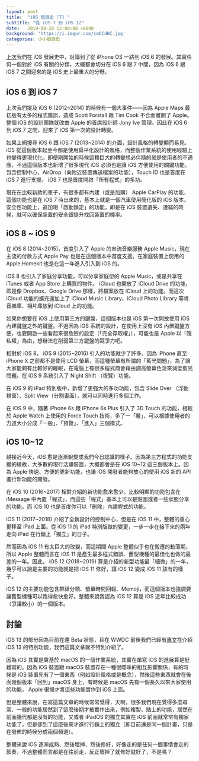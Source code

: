 ```yaml
---
layout: post
title:  "iOS 發展史（下）"
subtitle: "從 iOS 7 到 iOS 12"
date:   2019-08-28 12:00:00 +0800
background: 'https://i.imgur.com/cmOCdHI.jpg'
categories: 小小發展史
---
```

[上次]({{site.url}}{{site.baseurl}}/posts/2019/iPhoneOS-to-iOS6.html)我們在 iOS 發展史中，討論到了從 iPhone OS 一路到 iOS 6 的發展。其實任何一個對於 iOS 有關的分類，大概都會切分在 iOS 6 跟 7 中間，因為 iOS 6 跟 iOS 7 之間迎來的是 iOS 史上最重大的分野。

## iOS 6 到 iOS 7

上次我們提及 iOS 6 (2012~2014) 的時候有一個大事件——因為 Apple Maps 最初版有太多的程式錯誤，造成 Scott Forstall 跟 Tim Cook 不合而離開了 Apple。整個 iOS 的設計團隊就改由 Apple 的首席設計師 Jony Ive 管理。因此在 iOS 6 到 iOS 7 之間，迎來了 iOS 第一次的設計轉變。

如果上網搜尋 iOS 6 跟 iOS 7 (2013~2014) 的介面，設計風格的轉變顯而易見。 iOS 從這個版本起至今都是使用扁平化設計的風格，而整個作業系統的使用經驗上也變得更現代化。即便剛開始的時候這種巨大的轉變想必伴隨的就是使用者的不適應，不過這個版本也新增了很多現代 iOS 必須也是讓 iOS 方便使用的關鍵功能。包含控制中心、AirDrop（向附近裝置傳送檔案的功能），Touch ID 也是首度在 iOS 7 進行支援。 iOS 7 也是首度開啟「所有程式」的多功。

現在在比較新款的車子，有很多都有內建（或是加購） Apple CarPlay 的功能，這個功能也是在 iOS 7 時出來的，基本上就是一個汽車使用簡化版的 iOS 版本。安全性功能上，追加喝「啟動鎖定」的功能，即是在 iOS 裝置遺失、遭竊的時候，就可以確保裝置的安全跟提升找回裝置的機率。

## iOS 8 ~ iOS 9

在 iOS 8 (2014~2015)，首度引入了 Apple 的串流音樂服務 Apple Music，現在主流的付款方式 Apple Pay 也是在這個版本中首度支援。在家庭裝置上使用的 Apple Homekit 也是在這一年進入引入到 iOS 的。

iOS 8 也引入了家庭分享功能，可以分享家庭型的 Apple Music，或是共享在 iTunes 或者 App Store 上購買的物件。 iCloud 也開放了 iCloud Drive 的功能，即是像 Dropbox、Google Drive 那樣，將檔案放在 iCloud 上的功能。而這次 iCloud 功能的擴充還加上了 iCloud Music Library、iCloud Photo Library 等將音樂庫、相片庫放到 iCloud 上的功能。

如果你想要在 iOS 上使用第三方的鍵盤，這個版本也是 iOS 第一次開放使用 iOS 內建鍵盤之外的鍵盤。不過因為 iOS 系統的設計，在使用上沒有 iOS 內置鍵盤方便，也要開啟一些看起來很危險的設定（「完全存取權」），可能也是 Apple 以「隱私權」為由，想辦法在削弱第三方鍵盤的競爭力吧。

相對於 iOS 8， iOS 9 (2015~2016) 引入的功能就少了許多。因為 iPhone 直至 iPhone X 之前都不是使用 LCD 螢幕，而這種螢幕有所謂的「藍光問題」，為了讓大家能夠有比較好的睡眠，在電腦上有很多程式商會藉由調高螢幕色溫來減低藍光問題。在 iOS 9 系統引入了 Night Shift （夜覽）功能。

在 iOS 9 的 iPad 特別版中，新增了更強大的多功功能，包含 Slide Over （浮動視窗）、Split View（分割畫面），就可以同時進行多個工作。

在 iOS 9 中，隨著 iPhone 6s 跟 iPhone 6s Plus 引入了 3D Touch 的功能，相較於 Apple Watch 上使用的 Force Touch 技術，多了一「層」，可以根據使用者的力道大小分成「一般」、「預覽」、「進入」三個模式。

## iOS 10~12

越接近今天，iOS 愈是逐漸蛻變成我們今日認識的樣子。因為第三方程式的功能支援的緣故，大多數的現行活躍裝置，大概都會是在 iOS 10~12 這三個版本上。因為 Apple 快速、方便的更新功能，也讓 iOS 開發者能夠放心的使用 iOS 新的 API 進行新功能的開發。

在 iOS 10 (2016~2017) 相對介紹的新功能愈來愈少，比較明顯的功能包含在 iMessage 中內置「程式」，而這些「程式」基本上可以是貼圖或者一些狀態分享的功能。而 iOS 10 也是首度你可以「刪除」內建程式的功能。

iOS 11 (2017~2018) 介紹了全新設計的控制中心，但是在 iOS 11 中，整體的重心更移至 iPad 上面。從 iOS 11 的 iPad 特別版做的變更，一步一步在接下來的兩年走向 iPad 在行銷上「獨立」的日子。

然而因為 iOS 11 有太巨大的改變，而這期間 Apple 整體似乎也在搬遷的動蕩期，所以 Apple 整體而言在 iOS 11 是產生最多程式錯誤、舊型機種的最佳化也做的最差的一年。因此， iOS 12 (2018~2019) 算是介紹的新型功能最「細微」的一年，幾乎可以說是主要的功能就是把 iOS 11 修好，讓 iOS 12 變成 iOS 11 該有的樣子。

iOS 12 的主要功能包含群組分類、螢幕時間回報、Memoji，而這個版本也強調要讓舊型機種可以跑得愈快愈好。整體來說我認為 iOS 12 算是 iOS 近年比較成功（爭議較小）的一個版本。

## 討論

iOS 13 的部分因為目前在還 Beta 狀態，且在 WWDC 前後我們已經有[專文]({{site.url}}{{site.baseurl}}/posts/2019/iOS-13-Beta.html)在介紹 iOS 13 的特別功能，我們這篇文章就不特別介紹了。

因為 iOS 其實是奠基於 macOS 的一個作業系統，其實在單寫 iOS 的進展算是挺難寫的。因為 iOS 裝置跟 macOS 裝置存在一種很曖昧的相互影響關係，有的時候是 iOS 裝置先有了一個東西（例如設計風格或是概念），然後這些東西就會在後面幾個版本「回到」macOS 身上，有時候是 macOS 先有一個長久以來大家使用的功能， Apple 很慢才將這些功能實作到 iOS 上面。

但是整體來說，在寫這篇文章的時候常常覺得，天啊，很多我們現在覺得多麼尋常、一般的功能居然到了這麼後期才被實作出來，例如複製、貼上的功能，居然在前面幾代都是沒有的功能，又或者 iPadOS 的獨立其實在 iOS 前面就常常有獨家功能了，但是卻到了這麼後來才進行行銷上的獨立（即目前還是同一個計畫，只是在發佈的時候分成兩個頻道）。

整體來說 iOS 逐漸成熟、然後壞掉、然後修好，好像走的是任何一個事情會走的節奏，不過整體而言都是在往前走，反正壞掉了就修好就好了，不是嗎？